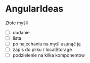# AngularIdeas
Złote myśli

- [ ] dodanie
- [ ] lista
- [ ] po najechaniu na myśl usunąć ją
- [ ] zapis do pliku / localStorage
- [ ] podzielenie na kilka komponentow
